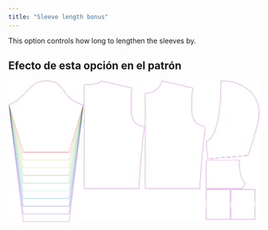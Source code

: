 ```yaml
---
title: "Sleeve length bonus"
---
```


This option controls how long to lengthen the sleeves by.

## Efecto de esta opción en el patrón

![Esta imagen muestra el efecto de esta opción superponiendo varias variantes que tienen un valor diferente para esta opción](huey_sleevelengthbonus_sample.svg "Efecto de esta opción en el patrón")
